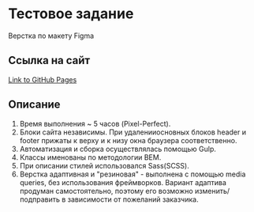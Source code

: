 # Тестовое задание
Верстка по макету Figma

## Ссылка на сайт 

[Link to GitHub Pages](https://mjulia111.github.io/Auto-landing-page/)

## Описание

1. Время выполнения ~ 5 часов (Pixel-Perfect).
2. Блоки сайта независимы. При удаленииосновных блоков header и footer прижаты к верху и к низу окна браузера соответственно.
3. Автоматизация и сборка осуществлялась помощью Gulp.
4. Классы именованы по методологии BEM.
5. При описании стилей использовался Sass(SCSS).
6. Верстка адаптивная и "резиновая" - выполнена с помощью media queries, без использования фреймворков. Вариант адаптива продуман самостоятельно, поэтому его возможно изменить/ подправить в зависимости от пожеланий заказчика.

